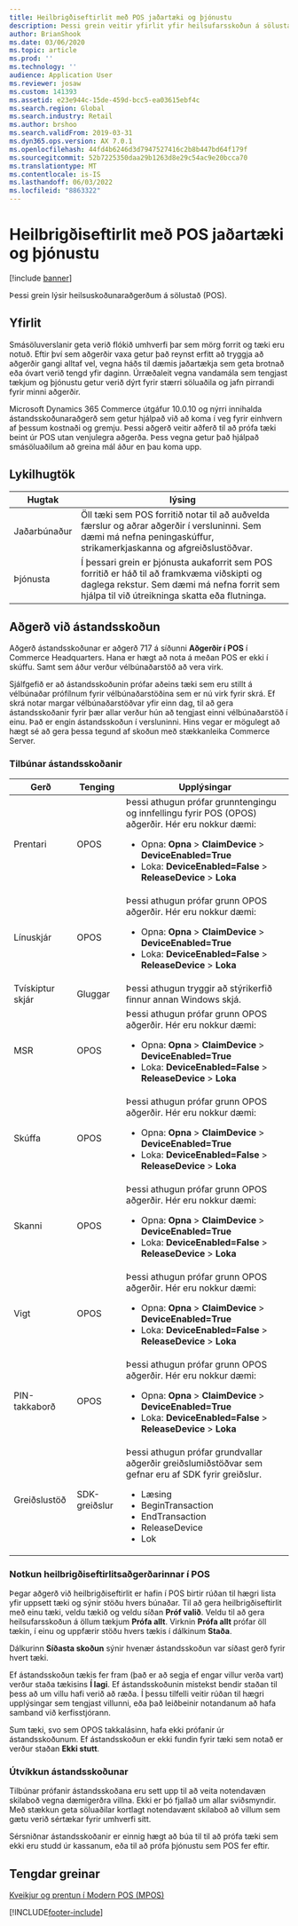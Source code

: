 ```yaml
---
title: Heilbrigðiseftirlit með POS jaðartæki og þjónustu
description: Þessi grein veitir yfirlit yfir heilsufarsskoðun á sölustað (POS).
author: BrianShook
ms.date: 03/06/2020
ms.topic: article
ms.prod: ''
ms.technology: ''
audience: Application User
ms.reviewer: josaw
ms.custom: 141393
ms.assetid: e23e944c-15de-459d-bcc5-ea03615ebf4c
ms.search.region: Global
ms.search.industry: Retail
ms.author: brshoo
ms.search.validFrom: 2019-03-31
ms.dyn365.ops.version: AX 7.0.1
ms.openlocfilehash: 44fd4b6246d3d7947527416c2b8b447bd64f179f
ms.sourcegitcommit: 52b7225350daa29b1263d8e29c54ac9e20bcca70
ms.translationtype: MT
ms.contentlocale: is-IS
ms.lasthandoff: 06/03/2022
ms.locfileid: "8863322"
---
```

# <a name="health-check-for-pos-peripherals-and-services"></a>Heilbrigðiseftirlit með POS jaðartæki og þjónustu

[!include [banner](includes/banner.md)]

Þessi grein lýsir heilsuskoðunaraðgerðum á sölustað (POS).

## <a name="overview"></a>Yfirlit

Smásöluverslanir geta verið flókið umhverfi þar sem mörg forrit og tæki eru notuð. Eftir því sem aðgerðir vaxa getur það reynst erfitt að tryggja að aðgerðir gangi alltaf vel, vegna háðs til dæmis jaðartækja sem geta brotnað eða óvart verið tengd yfir daginn. Úrræðaleit vegna vandamála sem tengjast tækjum og þjónustu getur verið dýrt fyrir stærri söluaðila og jafn pirrandi fyrir minni aðgerðir.

Microsoft Dynamics 365 Commerce útgáfur 10.0.10 og nýrri innihalda ástandsskoðunaraðgerð sem getur hjálpað við að koma í veg fyrir einhvern af þessum kostnaði og gremju. Þessi aðgerð veitir aðferð til að prófa tæki beint úr POS utan venjulegra aðgerða. Þess vegna getur það hjálpað smásöluaðilum að greina mál áður en þau koma upp.

## <a name="key-terms"></a>Lykilhugtök

| Hugtak | lýsing |
|---|---|
| Jaðarbúnaður | Öll tæki sem POS forritið notar til að auðvelda færslur og aðrar aðgerðir í versluninni. Sem dæmi má nefna peningaskúffur, strikamerkjaskanna og afgreiðslustöðvar. |
| Þjónusta | Í þessari grein er þjónusta aukaforrit sem POS forritið er háð til að framkvæma viðskipti og daglega rekstur. Sem dæmi má nefna forrit sem hjálpa til við útreikninga skatta eða flutninga. |

## <a name="health-check-operation"></a>Aðgerð við ástandsskoðun

Aðgerð ástandsskoðunar er aðgerð 717 á síðunni **Aðgerðir í POS** í Commerce Headquarters. Hana er hægt að nota á meðan POS er ekki í skúffu. Samt sem áður verður vélbúnaðarstöð að vera virk.

Sjálfgefið er að ástandsskoðunin prófar aðeins tæki sem eru stillt á vélbúnaðar prófílnum fyrir vélbúnaðarstöðina sem er nú virk fyrir skrá. Ef skrá notar margar vélbúnaðarstöðvar yfir einn dag, til að gera ástandsskoðanir fyrir þær allar verður hún að tengjast einni vélbúnaðarstöð í einu. Það er engin ástandsskoðun í versluninni. Hins vegar er mögulegt að hægt sé að gera þessa tegund af skoðun með stækkanleika Commerce Server.

### <a name="out-of-box-health-checks"></a>Tilbúnar ástandsskoðanir

| Gerð | Tenging | Upplýsingar |
|---|---|---|
| Prentari | OPOS | Þessi athugun prófar grunntengingu og innfellingu fyrir POS (OPOS) aðgerðir. Hér eru nokkur dæmi:<ul><li>Opna: **Opna** &gt; **ClaimDevice** &gt; **DeviceEnabled=True**</li><li>Loka: **DeviceEnabled=False** &gt; **ReleaseDevice** &gt; **Loka**</li></ul> |
| Línuskjár | OPOS | Þessi athugun prófar grunn OPOS aðgerðir. Hér eru nokkur dæmi:<ul><li>Opna: **Opna** &gt; **ClaimDevice** &gt; **DeviceEnabled=True**</li><li>Loka: **DeviceEnabled=False** &gt; **ReleaseDevice** &gt; **Loka**</li></ul> |
| Tvískiptur skjár | Gluggar | Þessi athugun tryggir að stýrikerfið finnur annan Windows skjá. | 
| MSR | OPOS | Þessi athugun prófar grunn OPOS aðgerðir. Hér eru nokkur dæmi:<ul><li>Opna: **Opna** &gt; **ClaimDevice** &gt; **DeviceEnabled=True**</li><li>Loka: **DeviceEnabled=False** &gt; **ReleaseDevice** &gt; **Loka**</li></ul> |
| Skúffa | OPOS | Þessi athugun prófar grunn OPOS aðgerðir. Hér eru nokkur dæmi:<ul><li>Opna: **Opna** &gt; **ClaimDevice** &gt; **DeviceEnabled=True**</li><li>Loka: **DeviceEnabled=False** &gt; **ReleaseDevice** &gt; **Loka**</li></ul> | 
| Skanni | OPOS | Þessi athugun prófar grunn OPOS aðgerðir. Hér eru nokkur dæmi:<ul><li>Opna: **Opna** &gt; **ClaimDevice** &gt; **DeviceEnabled=True**</li><li>Loka: **DeviceEnabled=False** &gt; **ReleaseDevice** &gt; **Loka**</li></ul> | 
| Vigt | OPOS | Þessi athugun prófar grunn OPOS aðgerðir. Hér eru nokkur dæmi:<ul><li>Opna: **Opna** &gt; **ClaimDevice** &gt; **DeviceEnabled=True**</li><li>Loka: **DeviceEnabled=False** &gt; **ReleaseDevice** &gt; **Loka**</li></ul> |
| PIN-takkaborð | OPOS | Þessi athugun prófar grunn OPOS aðgerðir. Hér eru nokkur dæmi:<ul><li>Opna: **Opna** &gt; **ClaimDevice** &gt; **DeviceEnabled=True**</li><li>Loka: **DeviceEnabled=False** &gt; **ReleaseDevice** &gt; **Loka**</li></ul> |
| Greiðslustöð | SDK-greiðslur | Þessi athugun prófar grundvallar aðgerðir greiðslumiðstöðvar sem gefnar eru af SDK fyrir greiðslur. <ul><li>Læsing</li><li>BeginTransaction</li><li>EndTransaction</li><li>ReleaseDevice</li><li>Lok</li></ul> |

### <a name="using-the-health-check-operation-in-the-pos"></a>Notkun heilbrigðiseftirlitsaðgerðarinnar í POS

Þegar aðgerð við heilbrigðiseftirlit er hafin í POS birtir rúðan til hægri lista yfir uppsett tæki og sýnir stöðu hvers búnaðar. Til að gera heilbrigðiseftirlit með einu tæki, veldu tækið og veldu síðan **Próf valið**. Veldu til að gera heilsufarsskoðun á öllum tækjum **Prófa allt**. Virknin **Prófa allt** prófar öll tækin, í einu og uppfærir stöðu hvers tækis í dálkinum **Staða**.

Dálkurinn **Síðasta skoðun** sýnir hvenær ástandsskoðun var síðast gerð fyrir hvert tæki.

Ef ástandsskoðun tækis fer fram (það er að segja ef engar villur verða vart) verður staða tækisins **Í lagi**. Ef ástandsskoðunin mistekst bendir staðan til þess að um villu hafi verið að ræða. Í þessu tilfelli veitir rúðan til hægri upplýsingar sem tengjast villunni, eða það leiðbeinir notandanum að hafa samband við kerfisstjórann.

Sum tæki, svo sem OPOS takkalásinn, hafa ekki prófanir úr ástandsskoðunum. Ef ástandsskoðun er ekki fundin fyrir tæki sem notað er verður staðan **Ekki stutt**.

### <a name="extending-health-checks"></a>Útvíkkun ástandsskoðunar

Tilbúnar prófanir ástandsskoðana eru sett upp til að veita notendavæn skilaboð vegna dæmigerðra villna. Ekki er þó fjallað um allar sviðsmyndir. Með stækkun geta söluaðilar kortlagt notendavænt skilaboð að villum sem gætu verið sértækar fyrir umhverfi sitt.

Sérsniðnar ástandsskoðanir er einnig hægt að búa til til að prófa tæki sem ekki eru studd úr kassanum, eða til að prófa þjónustu sem POS fer eftir.

## <a name="related-articles"></a>Tengdar greinar

[Kveikjur og prentun í Modern POS (MPOS)](dev-itpro/pos-trigger-printing.md)


[!INCLUDE[footer-include](../includes/footer-banner.md)]